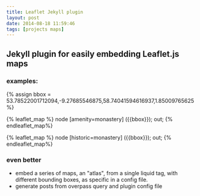 ```yaml
---
title: Leaflet Jekyll plugin
layout: post
date: 2014-08-18 11:59:46
tags: [projects maps]
---
```


## Jekyll plugin for easily embedding Leaflet.js maps


### examples:

{% assign bbox = 53.78522001712094,-9.27685546875,58.74041594616937,1.85009765625 %}

{% leaflet_map %}
node
  [amenity=monastery]
  ({{bbox}});
out;
{% endleaflet_map%}

{% leaflet_map %}
node
  [historic=monastery]
  ({{bbox}});
out;
{% endleaflet_map%}

### even better

- embed a series of maps, an "atlas", from a single liquid tag, with different bounding boxes, as specific in a config file.
- generate posts from overpass query and plugin config file
